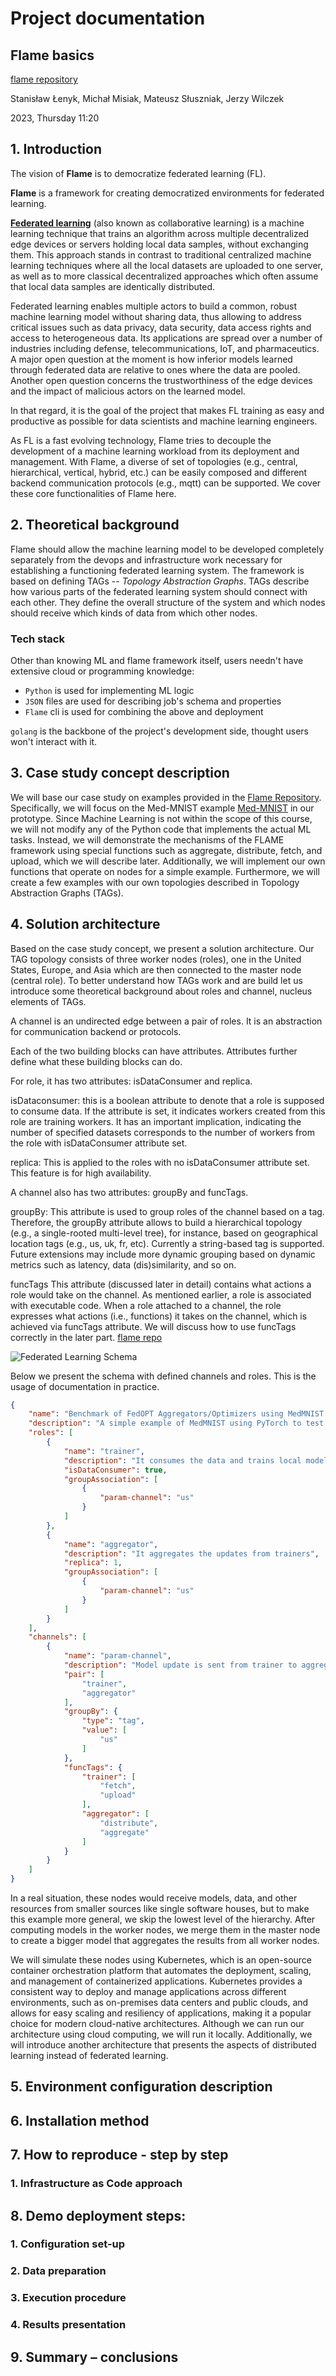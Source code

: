 # Project documentation



## **Flame basics**
[flame repository][flame repo]

Stanisław Łenyk, Michał Misiak,
Mateusz Słuszniak, Jerzy Wilczek

2023, Thursday 11:20



## 1. Introduction
The vision of **Flame** is to democratize federated learning (FL).

**Flame** is a framework for creating democratized environments for federated learning.

[**Federated learning**][federated learning wiki] (also known as collaborative learning) is a machine learning technique that trains an algorithm across multiple decentralized edge devices or servers holding local data samples, without exchanging them. This approach stands in contrast to traditional centralized machine learning techniques where all the local datasets are uploaded to one server, as well as to more classical decentralized approaches which often assume that local data samples are identically distributed.

Federated learning enables multiple actors to build a common, robust machine learning model without sharing data, thus allowing to address critical issues such as data privacy, data security, data access rights and access to heterogeneous data. Its applications are spread over a number of industries including defense, telecommunications, IoT, and pharmaceutics. A major open question at the moment is how inferior models learned through federated data are relative to ones where the data are pooled. Another open question concerns the trustworthiness of the edge devices and the impact of malicious actors on the learned model. 

In that regard, it is the goal of the project that makes FL training as easy and productive as possible for data scientists and machine learning engineers.

As FL is a fast evolving technology, Flame tries to decouple the development of a machine learning workload from its deployment and management. With Flame, a diverse of set of topologies (e.g., central, hierarchical, vertical, hybrid, etc.) can be easily composed and different backend communication protocols (e.g., mqtt) can be supported. We cover these core functionalities of Flame here.

## 2. Theoretical background

Flame should allow the machine learning model to be developed completely separately from the devops and infrastructure work necessary for establishing a functioning federated learning system. The framework is based on defining TAGs -- _Topology Abstraction Graphs_. TAGs describe how various parts of the federated learning system should connect with each other. They define the overall structure of the system and which nodes should receive which kinds of data from which other nodes.

### Tech stack
Other than knowing ML and flame framework itself, users needn't have extensive cloud or programming knowledge:
* `Python` is used for implementing ML logic
* `JSON` files are used for describing job's schema and properties
* `Flame` cli is used for combining the above and deployment

`golang` is the backbone of the project's development side, thought users won't interact with it.

## 3. Case study concept description
We will base our case study on examples provided in the [Flame Repository](https://github.com/cisco-open/flame). Specifically, we will focus on the Med-MNIST example [Med-MNIST](https://github.com/cisco-open/flame/tree/main/examples/medmnist) in our prototype. Since Machine Learning is not within the scope of this course, we will not modify any of the Python code that implements the actual ML tasks. Instead, we will demonstrate the mechanisms of the FLAME framework using special functions such as aggregate, distribute, fetch, and upload, which we will describe later. Additionally, we will implement our own functions that operate on nodes for a simple example. Furthermore, we will create a few examples with our own topologies described in Topology Abstraction Graphs (TAGs).

## 4. Solution architecture
Based on the case study concept, we present a solution architecture. Our TAG topology consists of three worker nodes (roles), one in the United States, Europe, and Asia which are then connected to the master node (central role). To better understand how TAGs work and are build let us introduce some theoretical background about roles and channel, nucleus elements of TAGs.

A channel is an undirected edge between a pair of roles. It is an abstraction for communication backend or protocols.

Each of the two building blocks can have attributes. Attributes further define what these building blocks can do.

For role, it has two attributes: isDataConsumer and replica.

isDataconsumer: this is a boolean attribute to denote that a role is supposed to consume data. If the attribute is set, it indicates workers created from this role are training workers. It has an important implication, indicating the number of specified datasets corresponds to the number of workers from the role with isDataConsumer attribute set.

replica: This is applied to the roles with no isDataConsumer attribute set. This feature is for high availability.

A channel also has two attributes: groupBy and funcTags.

groupBy: This attribute is used to group roles of the channel based on a tag. Therefore, the groupBy attribute allows to build a hierarchical topology (e.g., a single-rooted multi-level tree), for instance, based on geographical location tags (e.g., us, uk, fr, etc). Currently a string-based tag is supported. Future extensions may include more dynamic grouping based on dynamic metrics such as latency, data (dis)similarity, and so on.

funcTags This attribute (discussed later in detail) contains what actions a role would take on the channel. As mentioned earlier, a role is associated with executable code. When a role attached to a channel, the role expresses what actions (i.e., functions) it takes on the channel, which is achieved via funcTags attribute. We will discuss how to use funcTags correctly in the later part.
[flame repo]

![Federated Learning Schema](./FL_global.jpeg "Federated Learning Schema")

Below we present the schema with defined channels and roles. This is the usage of documentation in practice.
```json
{
    "name": "Benchmark of FedOPT Aggregators/Optimizers using MedMNIST example schema v1.0.0 via PyTorch",
    "description": "A simple example of MedMNIST using PyTorch to test out different aggregator algorithms.",
    "roles": [
        {
            "name": "trainer",
            "description": "It consumes the data and trains local model",
            "isDataConsumer": true,
            "groupAssociation": [
                {
                    "param-channel": "us"
                }
            ]
        },
        {
            "name": "aggregator",
            "description": "It aggregates the updates from trainers",
            "replica": 1,
            "groupAssociation": [
                {
                    "param-channel": "us"
                }
            ]
        }
    ],
    "channels": [
        {
            "name": "param-channel",
            "description": "Model update is sent from trainer to aggregator and vice-versa",
            "pair": [
                "trainer",
                "aggregator"
            ],
            "groupBy": {
                "type": "tag",
                "value": [
                    "us"
                ]
            },
            "funcTags": {
                "trainer": [
                    "fetch",
                    "upload"
                ],
                "aggregator": [
                    "distribute",
                    "aggregate"
                ]
            }
        }
    ]
}
```
In a real situation, these nodes would receive models, data, and other resources from smaller sources like single software houses, but to make this example more general, we skip the lowest level of the hierarchy. After computing models in the worker nodes, we merge them in the master node to create a bigger model that aggregates the results from all worker nodes.

We will simulate these nodes using Kubernetes, which is an open-source container orchestration platform that automates the deployment, scaling, and management of containerized applications. Kubernetes provides a consistent way to deploy and manage applications across different environments, such as on-premises data centers and public clouds, and allows for easy scaling and resiliency of applications, making it a popular choice for modern cloud-native architectures. Although we can run our architecture using cloud computing, we will run it locally. Additionally, we will introduce another architecture that presents the aspects of distributed learning instead of federated learning. 


## 5. Environment configuration description
## 6. Installation method
## 7. How to reproduce - step by step
### 1. Infrastructure as Code approach
## 8. Demo deployment steps:
### 1. Configuration set-up
### 2. Data preparation
### 3. Execution procedure
### 4. Results presentation
## 9. Summary – conclusions

[federated learning wiki]: https://en.wikipedia.org/wiki/Federated_learning
[flame repo]: https://github.com/cisco-open/flame
[flame readme]: https://github.com/cisco-open/flame/blob/main/docs/README.md
[med mnist]: (https://github.com/cisco-open/flame/tree/main/examples/medmnist)
